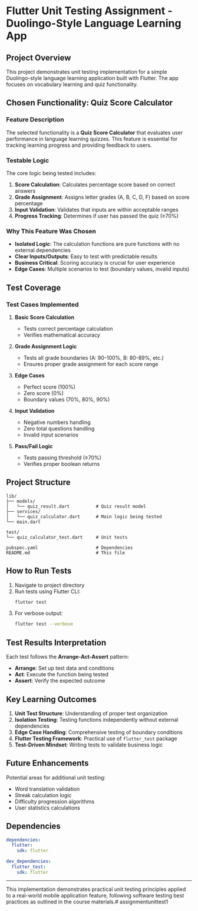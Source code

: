 # Flutter Unit Testing Assignment - Duolingo-Style Language Learning App

## Project Overview
This project demonstrates unit testing implementation for a simple Duolingo-style language learning application built with Flutter. The app focuses on vocabulary learning and quiz functionality.

## Chosen Functionality: Quiz Score Calculator

### Feature Description
The selected functionality is a **Quiz Score Calculator** that evaluates user performance in language learning quizzes. This feature is essential for tracking learning progress and providing feedback to users.

### Testable Logic
The core logic being tested includes:

1. **Score Calculation**: Calculates percentage score based on correct answers
2. **Grade Assignment**: Assigns letter grades (A, B, C, D, F) based on score percentage
3. **Input Validation**: Validates that inputs are within acceptable ranges
4. **Progress Tracking**: Determines if user has passed the quiz (≥70%)

### Why This Feature Was Chosen
- **Isolated Logic**: The calculation functions are pure functions with no external dependencies
- **Clear Inputs/Outputs**: Easy to test with predictable results
- **Business Critical**: Scoring accuracy is crucial for user experience
- **Edge Cases**: Multiple scenarios to test (boundary values, invalid inputs)

## Test Coverage

### Test Cases Implemented

1. **Basic Score Calculation**
   - Tests correct percentage calculation
   - Verifies mathematical accuracy

2. **Grade Assignment Logic**
   - Tests all grade boundaries (A: 90-100%, B: 80-89%, etc.)
   - Ensures proper grade assignment for each score range

3. **Edge Cases**
   - Perfect score (100%)
   - Zero score (0%)
   - Boundary values (70%, 80%, 90%)

4. **Input Validation**
   - Negative numbers handling
   - Zero total questions handling
   - Invalid input scenarios

5. **Pass/Fail Logic**
   - Tests passing threshold (≥70%)
   - Verifies proper boolean returns

## Project Structure

```
lib/
├── models/
│   └── quiz_result.dart          # Quiz result model
├── services/
│   └── quiz_calculator.dart      # Main logic being tested
└── main.dart

test/
└── quiz_calculator_test.dart     # Unit tests

pubspec.yaml                      # Dependencies
README.md                         # This file
```

## How to Run Tests

1. Navigate to project directory
2. Run tests using Flutter CLI:
   ```bash
   flutter test
   ```
3. For verbose output:
   ```bash
   flutter test --verbose
   ```

## Test Results Interpretation

Each test follows the **Arrange-Act-Assert** pattern:
- **Arrange**: Set up test data and conditions
- **Act**: Execute the function being tested
- **Assert**: Verify the expected outcome

## Key Learning Outcomes

1. **Unit Test Structure**: Understanding of proper test organization
2. **Isolation Testing**: Testing functions independently without external dependencies
3. **Edge Case Handling**: Comprehensive testing of boundary conditions
4. **Flutter Testing Framework**: Practical use of `flutter_test` package
5. **Test-Driven Mindset**: Writing tests to validate business logic

## Future Enhancements

Potential areas for additional unit testing:
- Word translation validation
- Streak calculation logic
- Difficulty progression algorithms
- User statistics calculations

## Dependencies

```yaml
dependencies:
  flutter:
    sdk: flutter

dev_dependencies:
  flutter_test:
    sdk: flutter
```

---

This implementation demonstrates practical unit testing principles applied to a real-world mobile application feature, following software testing best practices as outlined in the course materials.# assignmentunittest1
